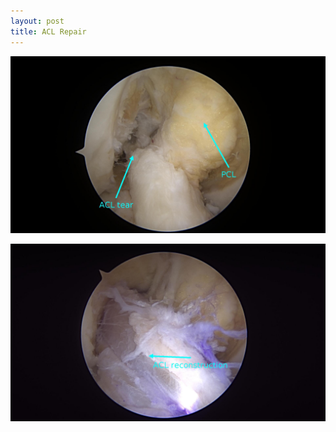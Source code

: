 ```yaml
---
layout: post
title: ACL Repair
---
```


![ACL tear and PCL](/assets/IMG-3522.JPG)

![ACL reconstruction](/assets/IMG-3527.JPG)
